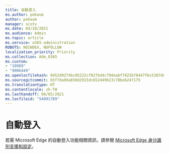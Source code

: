 ```yaml
---
title: 自動登入
ms.author: pebaum
author: pebaum
manager: scotv
ms.date: 04/28/2021
ms.audience: Admin
ms.topic: article
ms.service: o365-administration
ROBOTS: NOINDEX, NOFOLLOW
localization_priority: Priority
ms.collection: Adm_O365
ms.custom:
- "10989"
- "9006449"
ms.openlocfilehash: 9452d9274bc05222cf927bd4c79deabf7825b70447f6c5387d65e1a37f8f2db5
ms.sourcegitcommit: b5f7da89a650d2915dc652449623c78be6247175
ms.translationtype: HT
ms.contentlocale: zh-TW
ms.lasthandoff: 08/05/2021
ms.locfileid: "54091789"
---
```

# <a name="automatic-sign-in"></a>自動登入

若需 Microsoft Edge 的自動登入功能相關資訊，請參閱 [Microsoft Edge 身分識別支援和設定](https://docs.microsoft.com/deployedge/microsoft-edge-security-identity#automatic-sign-in)。 